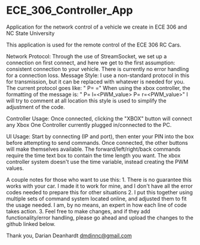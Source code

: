 # ECE_306_Controller_App
Application for the network control of a vehicle we create in ECE 306 and NC State University

This application is used for the remote control of the ECE 306 RC Cars.

Network Protocol: Through the use of StreamSocket, we set up a connection on
    first connect, and here we get to the first assumption: consistent connection
    to your vehicle. There is currently no error handling for a connection loss.
Message Style: I use a non-standard protocol in this for transmission, but it can
    be replaced with whatever is needed for you. The current protocol goes like:
         " P=<pin> <command>=<time>"
    When using the xbox controller, the formatting of the message is:
        " P=<pin> l=<PWM_value>  P=<pin> r=<PWM_value>"
    I will try to comment at all location this style is used to simplify the
    adjustment of the code.

Controller Usage: Once connected, clicking the "XBOX" button will connect
    any Xbox One Controller currently plugged in/connected to the PC.

UI Usage: Start by connecting (IP and port), then enter your PIN into the box
    before attempting to send commands. Once connected, the other buttons will
    make themselves available. The forward/left/right/back commands require the
    time text box to contain the time length you want. The xbox controller system
    doesn't use the time variable, instead creating the PWM values.
    
A couple notes for those who want to use this:
    1. There is no guarantee this works with your car. I made it to work for
        mine, and I don't have all the error codes needed to prepare this
        for other situations
    2. I put this together using multiple sets of command system located online,
        and adjusted them to fit the usage needed. I am, by no means, an expert
        in how each line of code takes action.
    3. Feel free to make changes, and if they add functionality/error handling,
        please go ahead and upload the changes to the github linked below.



Thank you,
    Darian Deanhardt
    dmdinnc@gmail.com
